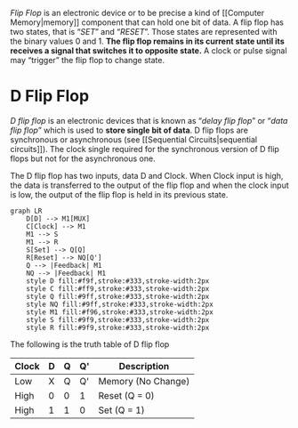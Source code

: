 *Flip Flop* is an electronic device or to be precise a kind of [[Computer Memory|memory]] component that can hold one bit of data. A flip flop has two states, that is “*SET*” and “*RESET*”. Those states are represented with the binary values 0 and 1. **The flip flop remains in its current state until its receives a signal that switches it to opposite state.** A clock or pulse signal may “trigger” the flip flop to change state.
# D Flip Flop
*D flip flop* is an electronic devices that is known as “*delay flip flop*” or “*data flip flop*” which is used to **store single bit of data**. D flip flops are synchronous or asynchronous (see [[Sequential Circuits|sequential circuits]]). The clock single required for the synchronous version of D flip flops but not for the asynchronous one. 

The D flip flop has two inputs, data D and Clock. When Clock input is high, the data is transferred to the output of the flip flop and when the clock input is low, the output of the flip flop is held in its previous state.

``` mermaid
graph LR
    D[D] --> M1[MUX]
    C[Clock] --> M1
    M1 --> S
    M1 --> R
    S[Set] --> Q[Q]
    R[Reset] --> NQ[Q']
    Q --> |Feedback| M1
    NQ --> |Feedback| M1
    style D fill:#f9f,stroke:#333,stroke-width:2px
    style C fill:#ff9,stroke:#333,stroke-width:2px
    style Q fill:#9ff,stroke:#333,stroke-width:2px
    style NQ fill:#9ff,stroke:#333,stroke-width:2px
    style M1 fill:#f96,stroke:#333,stroke-width:2px
    style S fill:#9f9,stroke:#333,stroke-width:2px
    style R fill:#9f9,stroke:#333,stroke-width:2px
```

The following is the truth table of D flip flop

| Clock | D   | Q   | Q'  | Description        |
| ----- | --- | --- | --- | ------------------ |
| Low   | X   | Q   | Q'  | Memory (No Change) |
| High  | 0   | 0   | 1   | Reset (Q = 0)      |
| High  | 1   | 1   | 0   | Set (Q = 1)        |
